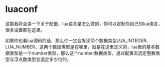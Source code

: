 # luaconf

这篇我将会讲一下关于配置，lua语言是怎么做的，你可以定制你自己的lua语言，很多设置都在这里。

如果你也看lua源码的话，那么你一定会发现两个数据类型LUA_INTEGER、LUA_NUMBER，这两个数据类型是在哪里，就是在这里定义的，lua里的基本数据类型是一个number类型，那么这个number数据类型，通过配置去选定整数类型与浮点数类型会选定多少位的。
